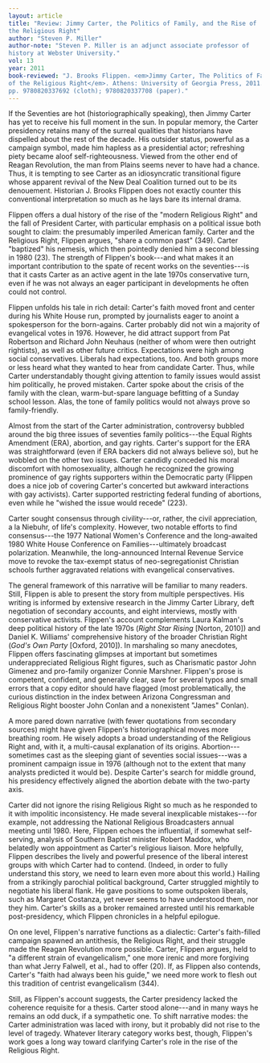 ```yaml
---
layout: article
title: "Review: Jimmy Carter, the Politics of Family, and the Rise of
the Religious Right"
author: "Steven P. Miller"
author-note: "Steven P. Miller is an adjunct associate professor of
history at Webster University."
vol: 13
year: 2011
book-reviewed: "J. Brooks Flippen. <em>Jimmy Carter, The Politics of Family, and the Rise
of the Religious Right</em>. Athens: University of Georgia Press, 2011. 450
pp. 9780820337692 (cloth); 9780820337708 (paper)."
---
```


If the Seventies are hot (historiographically speaking), then Jimmy
Carter has yet to receive his full moment in the sun. In popular memory,
the Carter presidency retains many of the surreal qualities that
historians have dispelled about the rest of the decade. His outsider
status, powerful as a campaign symbol, made him hapless as a
presidential actor; refreshing piety became aloof self-righteousness.
Viewed from the other end of Reagan Revolution, the man from Plains
seems never to have had a chance. Thus, it is tempting to see Carter as
an idiosyncratic transitional figure whose apparent revival of the New
Deal Coalition turned out to be its denouement. Historian J. Brooks
Flippen does not exactly counter this conventional interpretation so
much as he lays bare its internal drama.

Flippen offers a dual history of the rise of the "modern Religious
Right" and the fall of President Carter, with particular emphasis on a
political issue both sought to claim: the presumably imperiled American
family. Carter and the Religious Right, Flippen argues, "share a common
past" (349). Carter "baptized" his nemesis, which then pointedly denied
him a second blessing in 1980 (23). The strength of Flippen's book---and
what makes it an important contribution to the spate of recent works on
the seventies---is that it casts Carter as an active agent in the late
1970s conservative turn, even if he was not always an eager participant
in developments he often could not control.

Flippen unfolds his tale in rich detail: Carter's faith moved front and
center during his White House run, prompted by journalists eager to
anoint a spokesperson for the born-agains. Carter probably did not win a
majority of evangelical votes in 1976. However, he did attract support
from Pat Robertson and Richard John Neuhaus (neither of whom were then
outright rightists), as well as other future critics. Expectations were
high among social conservatives. Liberals had expectations, too. And
both groups more or less heard what they wanted to hear from candidate
Carter. Thus, while Carter understandably thought giving attention to
family issues would assist him politically, he proved mistaken. Carter
spoke about the crisis of the family with the clean, warm-but-spare
language befitting of a Sunday school lesson. Alas, the tone of family
politics would not always prove so family-friendly.

Almost from the start of the Carter administration, controversy bubbled
around the big three issues of seventies family politics---the Equal
Rights Amendment (ERA), abortion, and gay rights. Carter's support for
the ERA was straightforward (even if ERA backers did not always believe
so), but he wobbled on the other two issues. Carter candidly conceded
his moral discomfort with homosexuality, although he recognized the
growing prominence of gay rights supporters within the Democratic party
(Flippen does a nice job of covering Carter's concerted but awkward
interactions with gay activists). Carter supported restricting federal
funding of abortions, even while he "wished the issue would recede"
(223).

Carter sought consensus through civility---or, rather, the civil
appreciation, a la Niebuhr, of life's complexity. However, two notable
efforts to find consensus---the 1977 National Women's Conference and the
long-awaited 1980 White House Conference on Families---ultimately
broadcast polarization. Meanwhile, the long-announced Internal Revenue
Service move to revoke the tax-exempt status of neo-segregationist
Christian schools further aggravated relations with evangelical
conservatives.

The general framework of this narrative will be familiar to many
readers. Still, Flippen is able to present the story from multiple
perspectives. His writing is informed by extensive research in the Jimmy
Carter Library, deft negotiation of secondary accounts, and eight
interviews, mostly with conservative activists. Flippen's account
complements Laura Kalman's deep political history of the late 1970s
(*Right Star Rising* \[Norton, 2010\]) and Daniel K. Williams'
comprehensive history of the broader Christian Right (*God's Own Party*
\[Oxford, 2010\]). In marshaling so many anecdotes, Flippen offers
fascinating glimpses at important but sometimes underappreciated
Religious Right figures, such as Charismatic pastor John Gimenez and
pro-family organizer Connie Marshner. Flippen's prose is competent,
confident, and generally clear, save for several typos and small errors
that a copy editor should have flagged (most problematically, the
curious distinction in the index between Arizona Congressman and
Religious Right booster John Conlan and a nonexistent "James" Conlan).

A more pared down narrative (with fewer quotations from secondary
sources) might have given Flippen's historiographical moves more
breathing room. He wisely adopts a broad understanding of the Religious
Right and, with it, a multi-causal explanation of its origins.
Abortion---sometimes cast as the sleeping giant of seventies social
issues---was a prominent campaign issue in 1976 (although not to the
extent that many analysts predicted it would be). Despite Carter's
search for middle ground, his presidency effectively aligned the
abortion debate with the two-party axis.

Carter did not ignore the rising Religious Right so much as he responded
to it with impolitic inconsistency. He made several inexplicable
mistakes---for example, not addressing the National Religious
Broadcasters annual meeting until 1980. Here, Flippen echoes the
influential, if somewhat self-serving, analysis of Southern Baptist
minister Robert Maddox, who belatedly won appointment as Carter's
religious liaison. More helpfully, Flippen describes the lively and
powerful presence of the liberal interest groups with which Carter had
to contend. (Indeed, in order to fully understand this story, we need to
learn even more about this world.) Hailing from a strikingly parochial
political background, Carter struggled mightily to negotiate his liberal
flank. He gave positions to some outspoken liberals, such as Margaret
Costanza, yet never seems to have understood them, nor they him.
Carter's skills as a broker remained arrested until his remarkable
post-presidency, which Flippen chronicles in a helpful epilogue.

On one level, Flippen's narrative functions as a dialectic: Carter's
faith-filled campaign spawned an antithesis, the Religious Right, and
their struggle made the Reagan Revolution more possible. Carter, Flippen
argues, held to "a different strain of evangelicalism," one more irenic
and more forgiving than what Jerry Falwell, et al., had to offer (20).
If, as Flippen also contends, Carter's "faith had always been his
guide," we need more work to flesh out this tradition of centrist
evangelicalism (344).

Still, as Flippen's account suggests, the Carter presidency lacked the
coherence requisite for a thesis. Carter stood alone---and in many ways
he remains an odd duck, if a sympathetic one. To shift narrative modes:
the Carter administration was laced with irony, but it probably did not
rise to the level of tragedy. Whatever literary category works best,
though, Flippen's work goes a long way toward clarifying Carter's role
in the rise of the Religious Right.

